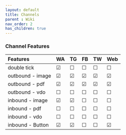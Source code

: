 ```yaml
---
layout: default
title: Channels
parent : Wiki
nav_order: 2
has_children: true
---
```


### Channel Features

Features              | WA            | TG            |     FB        |     TW        | Web 
:-------------------- | :-------------| :-------------| :-------------| :-------------| :-------------
double tick           | &#9745;       |  &#9744;      |  &#9744;      |  &#9744;      |  &#9744;
outbound - image      | &#9745;       |  &#9745;      |  &#9745;      |  &#9745;      |  &#9745;
outbound - pdf        | &#9745;       |  &#9745;      |  &#9745;      |  &#9745;      |  &#9745;
outbound - vdo        | &#9744;       |  &#9744;      |  &#9744;      |  &#9744;      |  &#9744;
inbound - image       | &#9745;       |  &#9745;      |  &#9744;      |  &#9744;      |  &#9744;
inbound - pdf         | &#9744;       |  &#9744;      |  &#9744;      |  &#9744;      |  &#9744;
inbound - vdo         | &#9744;       |  &#9744;      |  &#9744;      |  &#9744;      |  &#9744;
inbound - Button      | &#9745;       |  &#9745;      |  &#9744;      |  &#9744;      |  &#9745;


